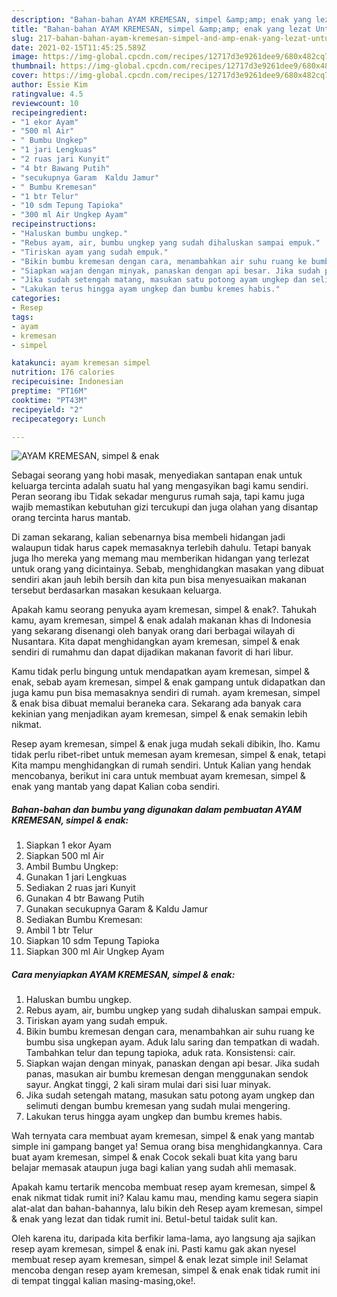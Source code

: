 ```yaml
---
description: "Bahan-bahan AYAM KREMESAN, simpel &amp;amp; enak yang lezat Untuk Jualan"
title: "Bahan-bahan AYAM KREMESAN, simpel &amp;amp; enak yang lezat Untuk Jualan"
slug: 217-bahan-bahan-ayam-kremesan-simpel-and-amp-enak-yang-lezat-untuk-jualan
date: 2021-02-15T11:45:25.589Z
image: https://img-global.cpcdn.com/recipes/12717d3e9261dee9/680x482cq70/ayam-kremesan-simpel-enak-foto-resep-utama.jpg
thumbnail: https://img-global.cpcdn.com/recipes/12717d3e9261dee9/680x482cq70/ayam-kremesan-simpel-enak-foto-resep-utama.jpg
cover: https://img-global.cpcdn.com/recipes/12717d3e9261dee9/680x482cq70/ayam-kremesan-simpel-enak-foto-resep-utama.jpg
author: Essie Kim
ratingvalue: 4.5
reviewcount: 10
recipeingredient:
- "1 ekor Ayam"
- "500 ml Air"
- " Bumbu Ungkep"
- "1 jari Lengkuas"
- "2 ruas jari Kunyit"
- "4 btr Bawang Putih"
- "secukupnya Garam  Kaldu Jamur"
- " Bumbu Kremesan"
- "1 btr Telur"
- "10 sdm Tepung Tapioka"
- "300 ml Air Ungkep Ayam"
recipeinstructions:
- "Haluskan bumbu ungkep."
- "Rebus ayam, air, bumbu ungkep yang sudah dihaluskan sampai empuk."
- "Tiriskan ayam yang sudah empuk."
- "Bikin bumbu kremesan dengan cara, menambahkan air suhu ruang ke bumbu sisa ungkepan ayam. Aduk lalu saring dan tempatkan di wadah. Tambahkan telur dan tepung tapioka, aduk rata. Konsistensi: cair."
- "Siapkan wajan dengan minyak, panaskan dengan api besar. Jika sudah panas, masukan air bumbu kremesan dengan menggunakan sendok sayur. Angkat tinggi, 2 kali siram mulai dari sisi luar minyak."
- "Jika sudah setengah matang, masukan satu potong ayam ungkep dan selimuti dengan bumbu kremesan yang sudah mulai mengering."
- "Lakukan terus hingga ayam ungkep dan bumbu kremes habis."
categories:
- Resep
tags:
- ayam
- kremesan
- simpel

katakunci: ayam kremesan simpel 
nutrition: 176 calories
recipecuisine: Indonesian
preptime: "PT16M"
cooktime: "PT43M"
recipeyield: "2"
recipecategory: Lunch

---
```



![AYAM KREMESAN, simpel &amp; enak](https://img-global.cpcdn.com/recipes/12717d3e9261dee9/680x482cq70/ayam-kremesan-simpel-enak-foto-resep-utama.jpg)

Sebagai seorang yang hobi masak, menyediakan santapan enak untuk keluarga tercinta adalah suatu hal yang mengasyikan bagi kamu sendiri. Peran seorang ibu Tidak sekadar mengurus rumah saja, tapi kamu juga wajib memastikan kebutuhan gizi tercukupi dan juga olahan yang disantap orang tercinta harus mantab.

Di zaman  sekarang, kalian sebenarnya bisa membeli hidangan jadi walaupun tidak harus capek memasaknya terlebih dahulu. Tetapi banyak juga lho mereka yang memang mau memberikan hidangan yang terlezat untuk orang yang dicintainya. Sebab, menghidangkan masakan yang dibuat sendiri akan jauh lebih bersih dan kita pun bisa menyesuaikan makanan tersebut berdasarkan masakan kesukaan keluarga. 



Apakah kamu seorang penyuka ayam kremesan, simpel &amp; enak?. Tahukah kamu, ayam kremesan, simpel &amp; enak adalah makanan khas di Indonesia yang sekarang disenangi oleh banyak orang dari berbagai wilayah di Nusantara. Kita dapat menghidangkan ayam kremesan, simpel &amp; enak sendiri di rumahmu dan dapat dijadikan makanan favorit di hari libur.

Kamu tidak perlu bingung untuk mendapatkan ayam kremesan, simpel &amp; enak, sebab ayam kremesan, simpel &amp; enak gampang untuk didapatkan dan juga kamu pun bisa memasaknya sendiri di rumah. ayam kremesan, simpel &amp; enak bisa dibuat memalui beraneka cara. Sekarang ada banyak cara kekinian yang menjadikan ayam kremesan, simpel &amp; enak semakin lebih nikmat.

Resep ayam kremesan, simpel &amp; enak juga mudah sekali dibikin, lho. Kamu tidak perlu ribet-ribet untuk memesan ayam kremesan, simpel &amp; enak, tetapi Kita mampu menghidangkan di rumah sendiri. Untuk Kalian yang hendak mencobanya, berikut ini cara untuk membuat ayam kremesan, simpel &amp; enak yang mantab yang dapat Kalian coba sendiri.

<!--inarticleads1-->

##### Bahan-bahan dan bumbu yang digunakan dalam pembuatan AYAM KREMESAN, simpel &amp; enak:

1. Siapkan 1 ekor Ayam
1. Siapkan 500 ml Air
1. Ambil  Bumbu Ungkep:
1. Gunakan 1 jari Lengkuas
1. Sediakan 2 ruas jari Kunyit
1. Gunakan 4 btr Bawang Putih
1. Gunakan secukupnya Garam &amp; Kaldu Jamur
1. Sediakan  Bumbu Kremesan:
1. Ambil 1 btr Telur
1. Siapkan 10 sdm Tepung Tapioka
1. Siapkan 300 ml Air Ungkep Ayam




<!--inarticleads2-->

##### Cara menyiapkan AYAM KREMESAN, simpel &amp; enak:

1. Haluskan bumbu ungkep.
1. Rebus ayam, air, bumbu ungkep yang sudah dihaluskan sampai empuk.
1. Tiriskan ayam yang sudah empuk.
1. Bikin bumbu kremesan dengan cara, menambahkan air suhu ruang ke bumbu sisa ungkepan ayam. Aduk lalu saring dan tempatkan di wadah. Tambahkan telur dan tepung tapioka, aduk rata. Konsistensi: cair.
1. Siapkan wajan dengan minyak, panaskan dengan api besar. Jika sudah panas, masukan air bumbu kremesan dengan menggunakan sendok sayur. Angkat tinggi, 2 kali siram mulai dari sisi luar minyak.
1. Jika sudah setengah matang, masukan satu potong ayam ungkep dan selimuti dengan bumbu kremesan yang sudah mulai mengering.
1. Lakukan terus hingga ayam ungkep dan bumbu kremes habis.




Wah ternyata cara membuat ayam kremesan, simpel &amp; enak yang mantab simple ini gampang banget ya! Semua orang bisa menghidangkannya. Cara buat ayam kremesan, simpel &amp; enak Cocok sekali buat kita yang baru belajar memasak ataupun juga bagi kalian yang sudah ahli memasak.

Apakah kamu tertarik mencoba membuat resep ayam kremesan, simpel &amp; enak nikmat tidak rumit ini? Kalau kamu mau, mending kamu segera siapin alat-alat dan bahan-bahannya, lalu bikin deh Resep ayam kremesan, simpel &amp; enak yang lezat dan tidak rumit ini. Betul-betul taidak sulit kan. 

Oleh karena itu, daripada kita berfikir lama-lama, ayo langsung aja sajikan resep ayam kremesan, simpel &amp; enak ini. Pasti kamu gak akan nyesel membuat resep ayam kremesan, simpel &amp; enak lezat simple ini! Selamat mencoba dengan resep ayam kremesan, simpel &amp; enak enak tidak rumit ini di tempat tinggal kalian masing-masing,oke!.

